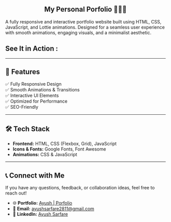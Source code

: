 <h2 align="center">My Personal Porfolio 🧑🏻‍💻</h2>

  A fully responsive and interactive portfolio website built using HTML, CSS, JavaScript, and Lottie animations. Designed for a seamless user experience with smooth animations, engaging visuals, and a minimalist aesthetic.
  <h2>See It in Action :</h2> <a href="https://AyushSarfare.github.io/AyushCreates-Portfolio/"></a>

</div>

---

## 📌 Features  

✅ Fully Responsive Design  
✅ Smooth Animations & Transitions  
✅ Interactive UI Elements  
✅ Optimized for Performance  
✅ SEO-Friendly  

---

## 🛠️ Tech Stack  

- **Frontend:** HTML, CSS (Flexbox, Grid), JavaScript  
- **Icons & Fonts:** Google Fonts, Font Awesome  
- **Animations:** CSS & JavaScript  

---

## 📞 Connect with Me  

If you have any questions, feedback, or collaboration ideas, feel free to reach out!  

-  🌐 **Portfolio:**  [Ayush | Porfolio](https://yourportfolio.com)  
-  📧 **Email:**   [ayushsarfare2811@gmail.com](mailto:ayushsarfare2811@gmail.com)  
-  💼 **LinkedIn:**  [Ayush Sarfare](https://linkedin.com/in/ayushsarfare)  
